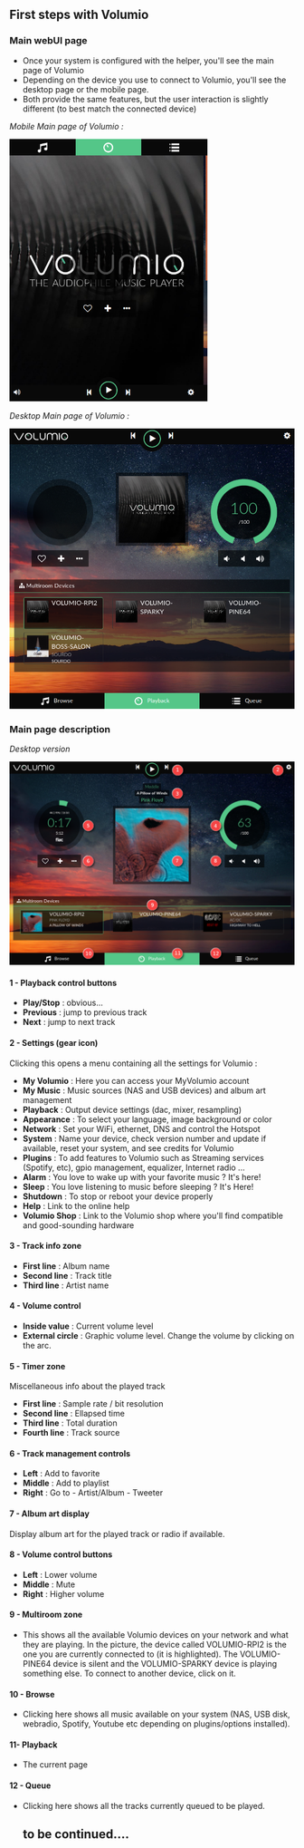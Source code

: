  ## First steps with Volumio

### Main webUI page

* Once your system is configured with the helper, you'll see the main page of Volumio
* Depending on the device you use to connect to Volumio, you'll see the desktop page or the mobile page.
* Both provide the same features, but the user interaction is slightly different (to best match the connected device)

_Mobile Main page of Volumio :_

<img src="./img/mobile-main-page.png" width="350">

_Desktop Main page of Volumio :_

<img src="./img/desktop-main-page.png" width="624">

### Main page description

_Desktop version_

<img src="./img/main-page-descr.png">

#### 1 - Playback control buttons

* __Play/Stop__ : obvious...
* __Previous__ : jump to previous track
* __Next__ : jump to next track

#### 2 - Settings (gear icon)

Clicking this opens a menu containing all the settings for Volumio :

 * __My Volumio__ : Here you can access your MyVolumio account
 * __My Music__ : Music sources (NAS and USB devices) and album art management
 * __Playback__ : Output device settings (dac, mixer, resampling)
 * __Appearance__ : To select your language, image background or color
 * __Network__ : Set your WiFi, ethernet, DNS and control the Hotspot
 * __System__ : Name your device, check version number and update if available, reset your system, and see credits for Volumio
 * __Plugins__ : To add features to Volumio such as Streaming services (Spotify, etc), gpio management, equalizer, Internet radio ...
 * __Alarm__ : You love to wake up with your favorite music ? It's here!
 * __Sleep__ : You love listening to music before sleeping ? It's Here!
 * __Shutdown__ : To stop or reboot your device properly
 * __Help__ : Link to the online help
 * __Volumio Shop__ : Link to the Volumio shop where you'll find compatible and good-sounding hardware

#### 3 - Track info zone

* __First line__ : Album name
* __Second line__ : Track title
* __Third line__ : Artist name

#### 4 - Volume control

* __Inside value__ : Current volume level
* __External circle__ : Graphic volume level. Change the volume by clicking on the arc.

#### 5 - Timer zone

Miscellaneous info about the played track

* __First line__ : Sample rate / bit resolution
* __Second line__ : Ellapsed time
* __Third line__ : Total duration
* __Fourth line__ : Track source

#### 6 - Track management controls

* __Left__ : Add to favorite
* __Middle__ : Add to playlist
* __Right__ : Go to - Artist/Album - Tweeter

#### 7 - Album art display

Display album art for the played track or radio if available.

#### 8 - Volume control buttons

* __Left__ : Lower volume
* __Middle__ : Mute
* __Right__ : Higher volume

#### 9 - Multiroom zone

* This shows all the available Volumio devices on your network and what they are playing. In the picture, the device called VOLUMIO-RPI2 is the one you are currently connected to (it is highlighted). The VOLUMIO-PINE64 device is silent and the VOLUMIO-SPARKY device is playing something else. To connect to another device, click on it.

#### 10 - Browse

* Clicking here shows all music available on your system (NAS, USB disk, webradio, Spotify, Youtube etc depending on plugins/options installed).

#### 11- Playback

* The current page

#### 12 - Queue

* Clicking here shows all the tracks currently queued to be played.


  ## to be continued....
